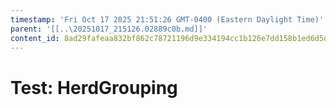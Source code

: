 ```yaml
---
timestamp: 'Fri Oct 17 2025 21:51:26 GMT-0400 (Eastern Daylight Time)'
parent: '[[..\20251017_215126.02889c0b.md]]'
content_id: 8ad29fafeaa832bf862c78721196d9e334194cc1b126e7dd158b1ed6d5d01b2e
---
```


# Test: HerdGrouping
